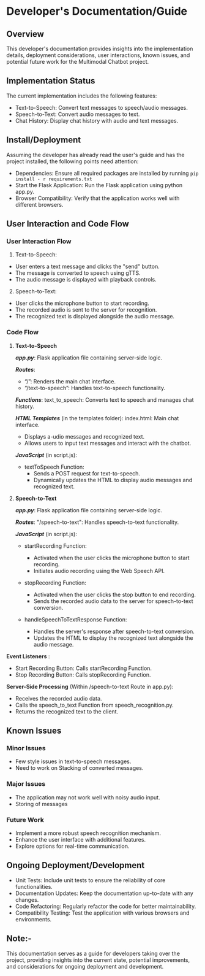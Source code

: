 # Developer's Documentation/Guide

## Overview

This developer's documentation provides insights into the implementation details, deployment considerations, user interactions, known issues, and potential future work for the Multimodal Chatbot project.

## Implementation Status

The current implementation includes the following features:
* Text-to-Speech: Convert text messages to speech/audio messages.
* Speech-to-Text: Convert audio messages to text.
* Chat History: Display chat history with audio and text messages.

## Install/Deployment

Assuming the developer has already read the user's guide and has the project installed, the following points need attention:

*	Dependencies: Ensure all required packages are installed by running 
        ``` pip install - r requirements.txt ```
*	Start the Flask Application: Run the Flask application using python app.py.
*	Browser Compatibility: Verify that the application works well with different browsers.

## User Interaction and Code Flow

### User Interaction Flow

1.	Text-to-Speech:
*   User enters a text message and clicks the "send" button.
*	The message is converted to speech using gTTS.
*	The audio message is displayed with playback controls.

2.	Speech-to-Text:
*	User clicks the microphone button to start recording.
*	The recorded audio is sent to the server for recognition.
*	The recognized text is displayed alongside the audio message.

### Code Flow

1. **Text-to-Speech**

    ***app.py***: Flask application file containing server-side logic.

    ***Routes***:
    - “/”: Renders the main chat interface.
    - “/text-to-speech”: Handles text-to-speech functionality.

    ***Functions***:
        text_to_speech: Converts text to speech and manages chat history.

    ***HTML Templates*** (in the templates folder):
    index.html: Main chat interface.
    - Displays a-udio messages and recognized text.
    - Allows users to input text messages and interact with the chatbot.

    ***JavaScript*** (in script.js):
    * textToSpeech Function:
        - Sends a POST request for text-to-speech.
        - Dynamically updates the HTML to display audio messages and recognized text.

2.  **Speech-to-Text**

    ***app.py***: Flask application file containing server-side logic.

    ***Routes***:
        "/speech-to-text": Handles speech-to-text functionality.

    ***JavaScript*** (in script.js):
    * startRecording Function:
        - Activated when the user clicks the microphone button to start recording.
        - Initiates audio recording using the Web Speech API.

    * stopRecording Function:
        - Activated when the user clicks the stop button to end recording.
        - Sends the recorded audio data to the server for speech-to-text conversion.

    * handleSpeechToTextResponse Function:
        - Handles the server's response after speech-to-text conversion.
        - Updates the HTML to display the recognized text alongside the audio message.

**Event Listeners** :
- Start Recording Button: Calls startRecording Function.
- Stop Recording Button: Calls stopRecording Function.

**Server-Side Processing** (Within /speech-to-text Route in app.py):
- Receives the recorded audio data.
- Calls the speech_to_text Function from speech_recognition.py.
- Returns the recognized text to the client.

## Known Issues

### Minor Issues
* Few style issues in text-to-speech messages.
* Need to work on Stacking of converted messages.

### Major Issues
* The application may not work well with noisy audio input.
* Storing of messages 

### Future Work
* Implement a more robust speech recognition mechanism.
* Enhance the user interface with additional features.
* Explore options for real-time communication.

## Ongoing Deployment/Development
* Unit Tests: Include unit tests to ensure the reliability of core functionalities.
* Documentation Updates: Keep the documentation up-to-date with any changes.
* Code Refactoring: Regularly refactor the code for better maintainability.
* Compatibility Testing: Test the application with various browsers and environments.

## Note:-
 This documentation serves as a guide for developers taking over the project, providing insights into the current state, potential improvements, and considerations for ongoing deployment and development.

